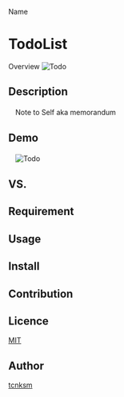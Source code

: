 Name
# TodoList
Overview
 ![Todo](https://user-images.githubusercontent.com/66149009/86971520-4ab2f800-c1ac-11ea-96c0-decfda21b2f0.png)

## Description
　Note to Self   aka   memorandum

## Demo
　![Todo](https://user-images.githubusercontent.com/66149009/86971225-c2345780-c1ab-11ea-994f-bd81bcf0a42b.gif)


## VS. 

## Requirement

## Usage

## Install

## Contribution

## Licence

[MIT](https://github.com/tcnksm/tool/blob/master/LICENCE)

## Author

[tcnksm](https://github.com/tcnksm)
